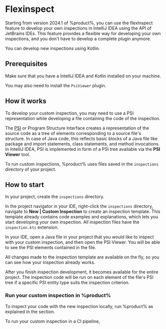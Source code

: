 # Flexinspect

Starting from version 2024.1 of %product%, you can use the flexInspect feature to develop your own inspections in 
IntelliJ IDEA using the API of JetBrains IDEs. This feature provides a flexible way for developing your own inspections, 
and you don't have to develop a complete plugin anymore.

You can develop new inspections using Kotlin.

## Prerequisites

Make sure that you have a IntelliJ IDEA and Kotlin installed on your machine.

You may also need to install the `PsiViewer` plugin.

## How it works

To develop your custom inspection, you may need to use a PSI representation while developing a file containing the code of the inspection.

The [PSI](https://plugins.jetbrains.com/docs/intellij/psi.html) or Program Structure Interface creates a representation 
of the source code as a tree of elements corresponding to a source file's structure. In case of Java code, this reflects 
basic blocks of a Java file like package and import statements, class statements, and method invocations. In 
IntelliJ IDEA, PSI is implemented in form of a PSI tree available via the **PSI Viewer** tool.

To run custom inspections, %product% uses files saved in the `inspections` directory of your project.

## How to start

In your project, create the `inspections` directory. 

In the project navigator in your IDE, right-click the `inspections` directory, navigate to **New | Custom Inspection**
to create an inspection template. This template already contains code examples and explanations, which lets you start 
developing your own inspection. All inspection files have the `inspection.kts` extension.

In your IDE, open a Java file in your project that you would like to inspect with your custom inspection, and then open 
the PSI Viewer. You will be able to see the PSI elements contained in the file. 

All changes made to the inspection template are available on the fly, so you can see how your inspection already works.

After you finish inspection development, it becomes available for the entire project. The inspection code will be run 
on each element of the file's PSI tree if a specific PSI entity type suits the inspection criterion.

### Run your custom inspection in %product%

To inspect your code with the new inspection locally, run %product% as explained in the 
[](qodana-ide-plugin.md#ide-plugin-run-qodana) section.

To run your custom inspection in a CI pipeline, 
<!-- How does this work ?-->

<!-- Link to the examples on GitHub needs to be provided -->